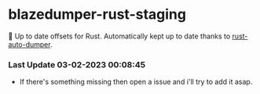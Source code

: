 # blazedumper-rust-staging

🚀 Up to date offsets for Rust. Automatically kept up to date thanks to [rust-auto-dumper](https://github.com/Akandesh/rust-auto-dumper).


### Last Update 03-02-2023 00:08:45
- If there's something missing then open a issue and i'll try to add it asap.